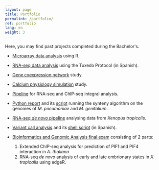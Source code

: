 ```yaml
---
layout: page
title: Portfolio
permalink: /portfolio/
ref: portfolio
lang: en
weight: 3
---
```


Here, you may find past projects completed during the Bachelor's.

* [Microarray data analysis](http://people.binf.ku.dk/rnq313/BMS_1/html/) using R.

* [RNA-seq data analysis](http://people.binf.ku.dk/rnq313/BMS_2/html/) using the Tuxedo Protocol (in Spanish).

* [Gene coexpression network](http://people.binf.ku.dk/rnq313/BMS_3/html/) study.

* [Calcium physiology simulation](http://people.binf.ku.dk/rnq313/BMS_4/html/) study.
 
* [Pipeline](http://people.binf.ku.dk/rnq313/BAG_1/html/) for RNA-seq and ChIP-seq integral analysis.
 
* [Python report](http://people.binf.ku.dk/rnq313/BAG_2/synteny.pdf) and its [script](http://people.binf.ku.dk/rnq313/BAG_2/tarea_2.py) running the synteny algorithm on the genomes of *M. pneumoniae* and *M. genitalium*.
 
* [RNA-seq *de novo* pipeline](http://people.binf.ku.dk/rnq313/BAG_3/tarea_3.html) analysing data from *Xenopus tropicalis*.
 
* [Variant call analysis](http://people.binf.ku.dk/rnq313/BAG_4/tarea4.pdf) and its [shell script](http://people.binf.ku.dk/rnq313/BAG_4/GWAS.sh) (in Spanish).

* [Bioinformatics and Genomic Analysis final exam](http://people.binf.ku.dk/rnq313/EXAM/examen.pdf) consisting of 2 parts:
 
   1. Extended ChIP-seq analysis for prediction of PIF1 and PIF4 interaction in *A. thaliana*
   2. RNA-seq *de novo* analysis of early and late embrionary states in *X. tropicalis* using edgeR.
